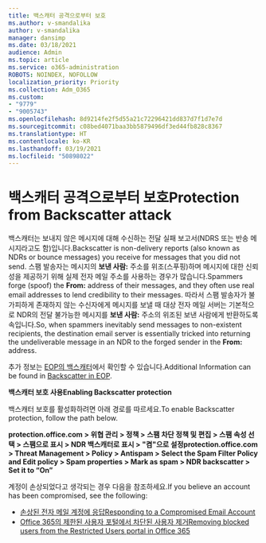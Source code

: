 ```yaml
---
title: 백스캐터 공격으로부터 보호
ms.author: v-smandalika
author: v-smandalika
manager: dansimp
ms.date: 03/18/2021
audience: Admin
ms.topic: article
ms.service: o365-administration
ROBOTS: NOINDEX, NOFOLLOW
localization_priority: Priority
ms.collection: Adm_O365
ms.custom:
- "9779"
- "9005743"
ms.openlocfilehash: 8d9214fe2f5d55a21c72296421dd837d7f1d7e7d
ms.sourcegitcommit: c08bed4071baa3bb5879496df3ed44fb828c8367
ms.translationtype: HT
ms.contentlocale: ko-KR
ms.lasthandoff: 03/19/2021
ms.locfileid: "50898022"
---
```

# <a name="protection-from-backscatter-attack"></a><span data-ttu-id="b0230-102">백스캐터 공격으로부터 보호</span><span class="sxs-lookup"><span data-stu-id="b0230-102">Protection from Backscatter attack</span></span>

<span data-ttu-id="b0230-103">백스캐터는 보내지 않은 메시지에 대해 수신하는 전달 실패 보고서(NDRS 또는 반송 메시지라고도 함)입니다.</span><span class="sxs-lookup"><span data-stu-id="b0230-103">Backscatter is non-delivery reports (also known as NDRs or bounce messages) you receive for messages that you did not send.</span></span> <span data-ttu-id="b0230-104">스팸 발송자는 메시지의 **보낸 사람:** 주소를 위조(스푸핑)하며 메시지에 대한 신뢰성을 제공하기 위해 실제 전자 메일 주소를 사용하는 경우가 많습니다.</span><span class="sxs-lookup"><span data-stu-id="b0230-104">Spammers forge (spoof) the **From:** address of their messages, and they often use real email addresses to lend credibility to their messages.</span></span> <span data-ttu-id="b0230-105">따라서 스팸 발송자가 불가피하게 존재하지 않는 수신자에게 메시지를 보낼 때 대상 전자 메일 서버는 기본적으로 NDR의 전달 불가능한 메시지를 **보낸 사람:** 주소의 위조된 보낸 사람에게 반환하도록 속입니다.</span><span class="sxs-lookup"><span data-stu-id="b0230-105">So, when spammers inevitably send messages to non-existent recipients, the destination email server is essentially tricked into returning the undeliverable message in an NDR to the forged sender in the **From:** address.</span></span>

<span data-ttu-id="b0230-106">추가 정보는 [EOP의 백스캐터](https://docs.microsoft.com/microsoft-365/security/office-365-security/backscatter-messages-and-eop)에서 확인할 수 있습니다.</span><span class="sxs-lookup"><span data-stu-id="b0230-106">Additional Information can be found in [Backscatter in EOP](https://docs.microsoft.com/microsoft-365/security/office-365-security/backscatter-messages-and-eop).</span></span>

<span data-ttu-id="b0230-107">**백스캐터 보호 사용**</span><span class="sxs-lookup"><span data-stu-id="b0230-107">**Enabling Backscatter protection**</span></span>

<span data-ttu-id="b0230-108">백스캐터 보호를 활성화하려면 아래 경로를 따르세요.</span><span class="sxs-lookup"><span data-stu-id="b0230-108">To enable Backscatter protection, follow the path below.</span></span>

<span data-ttu-id="b0230-109">**protection.office.com > 위협 관리 > 정책 > 스팸 차단 정책 및 편집 > 스팸 속성 선택 > 스팸으로 표시 > NDR 백스캐터로 표시 > "켬"으로 설정**</span><span class="sxs-lookup"><span data-stu-id="b0230-109">**protection.office.com > Threat Management > Policy > Antispam > Select the Spam Filter Policy and Edit policy > Spam properties > Mark as spam > NDR backscatter > Set it to “On”**</span></span>

<span data-ttu-id="b0230-110">계정이 손상되었다고 생각되는 경우 다음을 참조하세요.</span><span class="sxs-lookup"><span data-stu-id="b0230-110">If you believe an account has been compromised, see the following:</span></span>

- [<span data-ttu-id="b0230-111">손상된 전자 메일 계정에 응답</span><span class="sxs-lookup"><span data-stu-id="b0230-111">Responding to a Compromised Email Account</span></span>](https://docs.microsoft.com/microsoft-365/security/office-365-security/responding-to-a-compromised-email-account)
- [<span data-ttu-id="b0230-112">Office 365의 제한된 사용자 포털에서 차단된 사용자 제거</span><span class="sxs-lookup"><span data-stu-id="b0230-112">Removing blocked users from the Restricted Users portal in Office 365</span></span>](https://docs.microsoft.com/microsoft-365/security/office-365-security/removing-user-from-restricted-users-portal-after-spam)



